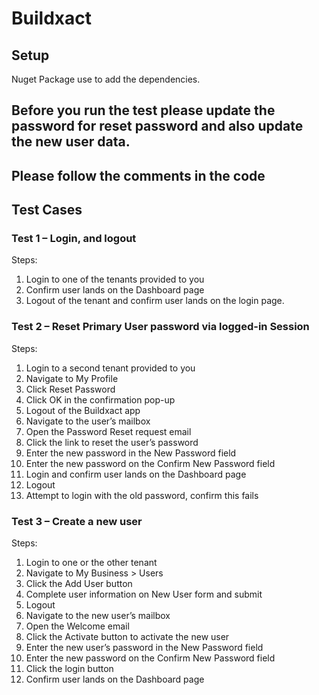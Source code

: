 # Buildxact

## Setup
Nuget Package use to add the dependencies.

## Before you run the test please update the password for reset password and also update the new user data.
## Please follow the comments in the code

## Test Cases
### Test 1 – Login, and logout
  Steps:
  1.	Login to one of the tenants provided to you
  2.	Confirm user lands on the Dashboard page
  3.	Logout of the tenant and confirm user lands on the login page.





 
### Test 2 – Reset Primary User password via logged-in Session
  Steps:
  1.	Login to a second tenant provided to you
  2.	Navigate to My Profile
  3.	Click Reset Password
  4.	Click OK in the confirmation pop-up
  5.	Logout of the Buildxact app
  6.	Navigate to the user’s mailbox
  7.	Open the Password Reset request email
  8.	Click the link to reset the user’s password
  9.	Enter the new password in the New Password field
  10.	Enter the new password on the Confirm New Password field
  11.	Login and confirm user lands on the Dashboard page
  12.	Logout
  13.	Attempt to login with the old password, confirm this fails
 
### Test 3 – Create a new user
  Steps: 
  1.	Login to one or the other tenant
  2.	Navigate to My Business > Users
  3.	Click the Add User button
  4.	Complete user information on New User form and submit
  5.	Logout
  6.	Navigate to the new user’s mailbox
  7.	Open the Welcome email
  8.	Click the Activate button to activate the new user
  9.	Enter the new user’s password in the New Password field
  10.	Enter the new password on the Confirm New Password field
  11.	Click the login button
  12.	Confirm user lands on the Dashboard page

